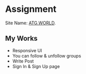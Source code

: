 # Assignment

Site Name: [ATG.WORLD](https://atg-worlds.netlify.app/).

## My Works

<ul>
  <li>Responsive UI</li>
  <li>You can follow & unfollow groups</li>
  <li>Write Post</li>
  <li>Sign In & Sign Up page</li>
</ul>
